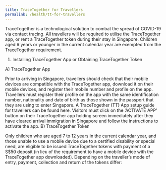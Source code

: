 ```yaml
---
title: TraceTogether for Travellers
permalink: /health/tt-for-travellers
---
```


TraceTogether is a technological solution to combat the spread of COVID-19 via contact tracing. All travellers will be required to utilise the TraceTogether app, or rent a TraceTogether token during their stay in Singapore.
Children aged 6 years or younger in the current calendar year are exempted from the TraceTogether requirement.
1.	Installing TraceTogether App or Obtaining TraceTogether Token

A)	TraceTogether App 

Prior to arriving in Singapore, travellers should check that their mobile devices are compatible with the TraceTogether app, download it on their mobile devices, and register their mobile number and profile on the app. Travellers must register their profile on the app with the same identification number, nationality and date of birth as those shown in the passport that they are using to enter Singapore. A TraceTogether (TT) App setup guide for travellers can be found here. 
Visitors must click on the ‘ACTIVATE APP’ button on their TraceTogether app holding screen immediately after they have cleared arrival immigration in Singapore and follow the instructions to activate the app.
B)	TraceTogether Token

Only children who are aged 7 to 12 years in the current calendar year, and those unable to use a mobile device due to a certified disability or special need, are eligible to be issued TraceTogether tokens with payment of a S$50 deposit (in lieu of the requirement to have a mobile device with the TraceTogether app downloaded).
Depending on the traveller’s mode of entry, payment, collection and return of the tokens differ:
